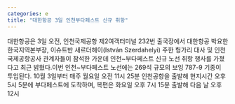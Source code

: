 ```yaml
---
categories: e
title: "대한항공 3일 인천부다페스트 신규 취항"
---
```

대한항공은 3일 오전, 인천국제공항 제2여객터미널 232번 출국장에서 대한항공 박요한 한국지역본부장, 이슈트반 새르더헤이(István Szerdahelyi) 주한 헝가리 대사 및 인천국제공항공사 관계자들이 참석한 가운데 인천~부다페스트 신규 노선 취항 행사를 가졌다고 최근 밝혔다.이번 인천~부다페스트 노선에는 269석 규모의 보잉 787-9 기종이 투입된다. 10월 3일부터 매주 월요일 오전 11시 25분 인천공항을 출발해 현지시간 오후 5시 5분에 부다페스트에 도착하며, 복편은 화요일 오후 7시 15분 출발해 다음 날 오후 12시